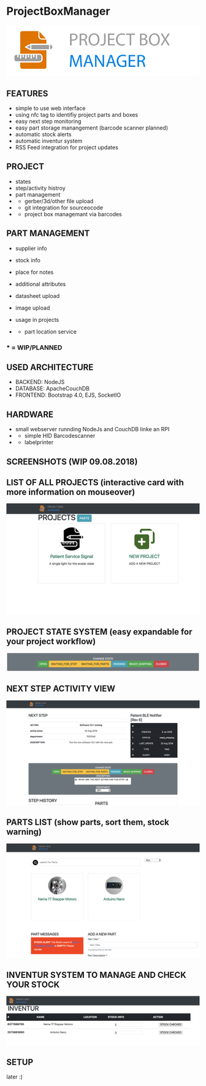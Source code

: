 # ProjectBoxManager


![GitHub Logo](/documentation/pbm_logo.png)




## FEATURES

* simple to use web interface
* using nfc tag to identifiy project parts and boxes
* easy next step monitoring
* easy part storage manangement (barcode scanner planned)
* automatic stock alerts
* automatic inventur system
* RSS Feed integration for project updates

## PROJECT
* states
* step/activity histroy
* part management
* * gerber/3d/other file upload
* * git integration for sourceocode
* * project box managemant via barcodes





## PART MANAGEMENT
* supplier info
* stock info
* place for notes
* additional attributes
* datasheet upload
* image upload
* usage in projects

* * part location service

### * = WIP/PLANNED

## USED ARCHITECTURE

* BACKEND: NodeJS
* DATABASE: ApacheCouchDB
* FRONTEND: Bootstrap 4.0, EJS, SocketIO



## HARDWARE
* small webserver runnding NodeJs and CouchDB linke an RPI
* * simple HID Barcodescanner
* * labelprinter

## SCREENSHOTS (WIP  09.08.2018)

## LIST OF ALL PROJECTS (interactive card with more information on mouseover)
![GitHub Logo](/documentation/projects_list.png)


## PROJECT STATE SYSTEM (easy expandable for your project workflow)
![GitHub Logo](/documentation/project_states.png)


## NEXT STEP ACTIVITY VIEW
![GitHub Logo](/documentation/next_step_view.png)





## PARTS LIST (show parts, sort them, stock warning)
![GitHub Logo](/documentation/part_list.png)

## INVENTUR SYSTEM TO MANAGE AND CHECK YOUR STOCK
![GitHub Logo](/documentation/part_inventur.png)


## SETUP
later :)
